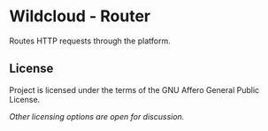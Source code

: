 # Wildcloud - Router

Routes HTTP requests through the platform.

## License

Project is licensed under the terms of the GNU Affero General Public License.

*Other licensing options are open for discussion.*

